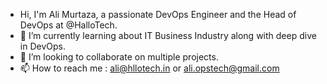 - Hi, I'm Ali Murtaza, a passionate DevOps Engineer and the Head of DevOps at @HalloTech. 
- 🌱 I’m currently learning about IT Business Industry along with deep dive in DevOps.
- 💞️ I’m looking to collaborate on multiple projects.
- 📫 How to reach me : ali@hllotech.in or ali.opstech@gmail.com

<!---
alimurtazahts/alimurtazahts is a ✨ special ✨ repository because its `README.md` (this file) appears on your GitHub profile.
You can click the Preview link to take a look at your changes.
--->
